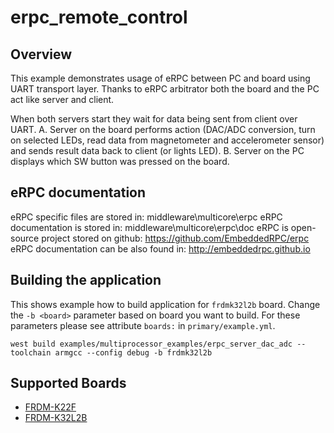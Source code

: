 # erpc_remote_control

## Overview

This example demonstrates usage of eRPC between PC and board using UART transport layer.
Thanks to eRPC arbitrator both the board and the PC act like server and client.

When both servers start they wait for data being sent from client over UART.
A. Server on the board performs action (DAC/ADC conversion, turn on selected LEDs, read data from magnetometer and accelerometer sensor)
and sends result data back to client (or lights LED).
B. Server on the PC displays which SW button was pressed on the board.

## eRPC documentation

eRPC specific files are stored in: middleware\multicore\erpc
eRPC documentation is stored in: middleware\multicore\erpc\doc
eRPC is open-source project stored on github: https://github.com/EmbeddedRPC/erpc
eRPC documentation can be also found in: http://embeddedrpc.github.io

## Building the application

This shows example how to build application for `frdmk32l2b` board.
Change the `-b <board>` parameter based on board you want to build.
For these parameters please see attribute `boards:` in `primary/example.yml`.

```
west build examples/multiprocessor_examples/erpc_server_dac_adc --toolchain armgcc --config debug -b frdmk32l2b
```

## Supported Boards

- [FRDM-K22F](../../_boards/frdmk22f/multiprocessor_examples/erpc_remote_control/example_board_readme.md)
- [FRDM-K32L2B](../../_boards/frdmk32l2b/multiprocessor_examples/erpc_remote_control/example_board_readme.md)
